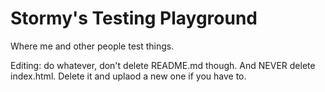 Stormy's Testing Playground
=============================

Where me and other people test things. 

Editing: do whatever, don't delete README.md though. And NEVER delete index.html. Delete it and uplaod a new one if you have to.
